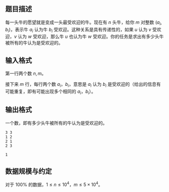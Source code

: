 ## 题目描述

每一头牛的愿望就是变成一头最受欢迎的牛。现在有 $n$ 头牛，给你 $m$ 对整数 $(a_i,b_i)$，表示牛 $a_i$ 认为牛 $b_i$ 受欢迎。这种关系是具有传递性的，如果 $u$ 认为 $v$ 受欢迎，$v$ 认为 $w$ 受欢迎，那么牛 $u$ 也认为牛 $w$ 受欢迎。你的任务是求出有多少头牛被所有的牛认为是受欢迎的。

## 输入格式

第一行两个数 $n,m$。  

接下来 $m$ 行，每行两个数 $a_i$，$b_i$，意思是 $a_i$ 认为 $b_i$ 是受欢迎的（给出的信息有可能重复，即有可能出现多个相同的 $a_i$，$b_i$）。

## 输出格式

一个数，即有多少头牛被所有的牛认为是受欢迎的。

```input1
3 3
1 2
2 1
2 3
```

```output1
1
```
## 数据规模与约定

对于 $100\%$ 的数据，$1\leq n\leq10^4，m\leq5\times10^4$。